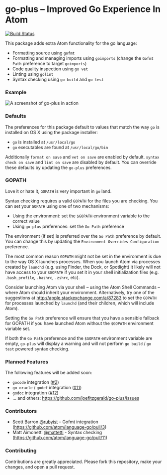 # go-plus – Improved Go Experience In Atom

[![Build Status](https://travis-ci.org/joefitzgerald/go-plus.svg?branch=master)](https://travis-ci.org/joefitzgerald/go-plus)

This package adds extra Atom functionality for the go language:

* Formatting source using `gofmt`
* Formatting and managing imports using `goimports` (change the `Gofmt Path`
  preference to target `goimports`)
* Code quality inspection using `go vet`
* Linting using `golint`
* Syntax checking using `go build` and `go test`

### Example

![A screenshot of go-plus in action](http://cl.ly/image/422w3W3F171G/go-plus-example.gif)

### Defaults

The preferences for this package default to values that match the way `go` is
installed on OS X using the package installer:

* `go` is installed at `/usr/local/go`
* `go` executables are found at `/usr/local/go/bin`

Additionally `format on save` and `vet on save` are enabled by default. `syntax
check on save` and `lint on save` are disabled by default. You can override these defaults by
updating the `go-plus` preferences.

### GOPATH

Love it or hate it, `GOPATH` is very important in `go` land.

Syntax checking requires a valid `GOPATH` for the files you are checking. You
can set your `GOPATH` using one of two mechanisms:

* Using the environment: set the `$GOPATH` environment variable to the correct
  value
* Using `go-plus` preferences: set the `Go Path` preference

The environment (if set) is preferred over the `Go Path` preference by default.
You can change this by updating the `Environment Overrides Configuration`
preference.

The most common reason `GOPATH` might not be set in the environment is due to the
way OS X launches processes. When you launch Atom via processes created by
`launchd` (e.g. using Finder, the Dock, or Spotlight) it likely will not have
access to your `$GOPATH` if you set it in your shell initialization files (e.g.
`.bash_profile`, `.bashrc`, `.zshrc`, etc).

Consider launching Atom via your shell – using the Atom Shell Commands – where
Atom should inherit your environment. Alternatively, try one of the suggestions
at http://apple.stackexchange.com/a/87283 to set the `GOPATH` for processes
launched by `launchd` (and their children, which will include Atom).

Setting the `Go Path` preference will ensure that you have a sensible fallback
for GOPATH if you have launched Atom without the `$GOPATH` environment variable
set.

If both the `Go Path` preference and the `$GOPATH` environment variable are
empty, `go-plus` will display a warning and will not perform `go build` / `go
test` powered syntax checking.

### Planned Features

The following features will be added soon:

* `gocode` integration ([#2](https://github.com/joefitzgerald/go-plus/issues/2))
* `go oracle` / `godef` integration ([#11](https://github.com/joefitzgerald/go-plus/issues/11))
* `godoc` integration ([#12](https://github.com/joefitzgerald/go-plus/issues/12))
* ... and others: https://github.com/joefitzgerald/go-plus/issues

### Contributors

* Scott Barron [@rubyist](https://github.com/rubyist) – Gofmt integration (https://github.com/atom/language-go/pull/3)
* Matt Aimonetti [@mattetti](https://github.com/mattetti) - Syntax checking (https://github.com/atom/language-go/pull/11)

### Contributing

Contributions are greatly appreciated. Please fork this repository, make your
changes, and open a pull request.
